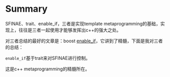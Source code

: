 # Summary

SFINAE、trait、enable_if，三者是实现template metaprogramming的基础，实现上，往往是三者一起使用才能够发挥出c++的强大之处。

对三者总结的最好的文章是：boost [enable_if](https://www.boost.org/doc/libs/1_73_0/libs/core/doc/html/core/enable_if.html)，它讲到了精髓，下面是我对三者的总结：

`enable_if`基于trait来对SFINAE进行控制。

这是c++ metaprogramming的精髓所在。

